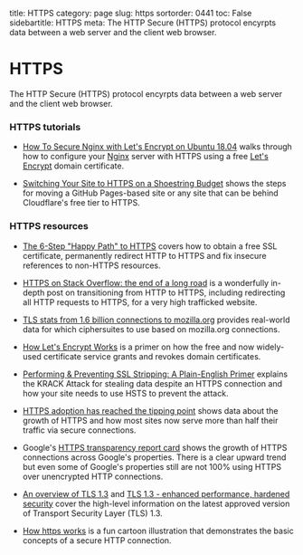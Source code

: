 title: HTTPS
category: page
slug: https
sortorder: 0441
toc: False
sidebartitle: HTTPS
meta: The HTTP Secure (HTTPS) protocol encyrpts data between a web server and the client web browser.


# HTTPS
The HTTP Secure (HTTPS) protocol encyrpts data between a web server and the 
client web browser.


### HTTPS tutorials
* [How To Secure Nginx with Let's Encrypt on Ubuntu 18.04](https://www.digitalocean.com/community/tutorials/how-to-secure-nginx-with-let-s-encrypt-on-ubuntu-18-04)
  walks through how to configure your [Nginx](/nginx.html) server with
  HTTPS using a free [Let's Encrypt](https://letsencrypt.org/) domain 
  certificate.

* [Switching Your Site to HTTPS on a Shoestring Budget](https://css-tricks.com/switching-site-https-shoestring-budget/)
  shows the steps for moving a GitHub Pages-based site or any site that
  can be behind Cloudflare's free tier to HTTPS.


### HTTPS resources
* [The 6-Step "Happy Path" to HTTPS](https://www.troyhunt.com/the-6-step-happy-path-to-https/)
  covers how to obtain a free SSL certificate, permanently redirect HTTP
  to HTTPS and fix insecure references to non-HTTPS resources.

* [HTTPS on Stack Overflow: the end of a long road](https://nickcraver.com/blog/2017/05/22/https-on-stack-overflow/)
  is a wonderfully in-depth post on transitioning from HTTP to HTTPS, 
  including redirecting all HTTP requests to HTTPS, for a very high
  trafficked website.

* [TLS stats from 1.6 billion connections to mozilla.org](https://jve.linuxwall.info/blog/index.php?post/2016/08/04/TLS-stats-from-1.6-billion-connections-to-mozilla.org)
  provides real-world data for which ciphersuites to use based on 
  mozilla.org connections.

* [How Let's Encrypt Works](https://letsencrypt.org/how-it-works/) is a 
  primer on how the free and now widely-used certificate service grants
  and revokes domain certificates.

* [Performing & Preventing SSL Stripping: A Plain-English Primer](https://blog.cloudflare.com/performing-preventing-ssl-stripping-a-plain-english-primer/)
  explains the KRACK Attack for stealing data despite an HTTPS connection
  and how your site needs to use HSTS to prevent the attack.

* [HTTPS adoption has reached the tipping point](https://www.troyhunt.com/https-adoption-has-reached-the-tipping-point/)
  shows data about the growth of HTTPS and how most sites now serve more
  than half their traffic via secure connections.

* Google's 
  [HTTPS transparency report card](https://transparencyreport.google.com/https/overview?hl=en)
  shows the growth of HTTPS connections across Google's properties.
  There is a clear upward trend but even some of Google's properties still
  are not 100% using HTTPS over unencrypted HTTP connections.

* [An overview of TLS 1.3](https://kinsta.com/blog/tls-1-3/) and
  [TLS 1.3 - enhanced performance, hardened security](https://www.cloudflare.com/learning-resources/tls-1-3/) 
  cover the high-level information on the latest approved version of
  Transport Security Layer (TLS) 1.3.

* [How https works](https://www.sudhakar.online/programming/2015/08/09/https.html)
  is a fun cartoon illustration that demonstrates the basic concepts of
  a secure HTTP connection.

